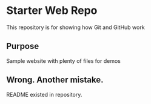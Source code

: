 # Starter Web Repo

This repository is for showing how Git and GitHub work

## Purpose

Sample website with plenty of files for demos


## Wrong. Another mistake.

README existed in repository.
